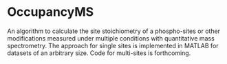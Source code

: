 # OccupancyMS
An algorithm to calculate the site stoichiometry of a phospho-sites or other modifications measured under multiple conditions with quantitative mass spectrometry. The approach for single sites is implemented in MATLAB for datasets of an arbitrary size. Code for multi-sites is forthcoming. 
